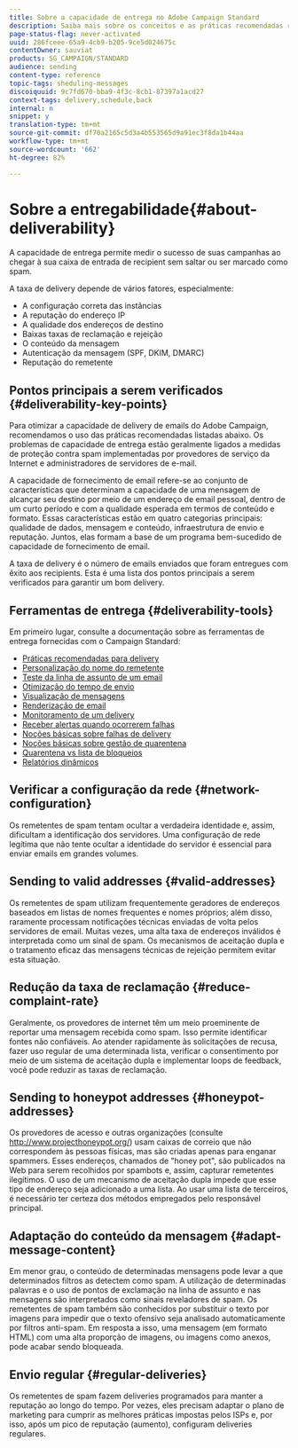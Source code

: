 ```yaml
---
title: Sobre a capacidade de entrega no Adobe Campaign Standard
description: Saiba mais sobre os conceitos e as práticas recomendadas relacionadas à capacidade de entrega, bem como sobre as ferramentas oferecidas pela Adobe Campaign Standard para otimizar o envio dos delivery.
page-status-flag: never-activated
uuid: 286fceee-65a9-4cb9-b205-9ce5d024675c
contentOwner: sauviat
products: SG_CAMPAIGN/STANDARD
audience: sending
content-type: reference
topic-tags: sheduling-messages
discoiquuid: 9c7fd670-bba9-4f3c-8cb1-87397a1acd27
context-tags: delivery,schedule,back
internal: n
snippet: y
translation-type: tm+mt
source-git-commit: df70a2165c5d3a4b553565d9a91ec3f8da1b44aa
workflow-type: tm+mt
source-wordcount: '662'
ht-degree: 82%

---
```



# Sobre a entregabilidade{#about-deliverability}

A capacidade de entrega permite medir o sucesso de suas campanhas ao chegar à sua caixa de entrada de recipient sem saltar ou ser marcado como spam.

A taxa de delivery depende de vários fatores, especialmente:

* A configuração correta das instâncias
* A reputação do endereço IP
* A qualidade dos endereços de destino
* Baixas taxas de reclamação e rejeição
* O conteúdo da mensagem
* Autenticação da mensagem (SPF, DKIM, DMARC)
* Reputação do remetente

## Pontos principais a serem verificados {#deliverability-key-points}

Para otimizar a capacidade de delivery de emails do Adobe Campaign, recomendamos o uso das práticas recomendadas listadas abaixo. Os problemas de capacidade de entrega estão geralmente ligados a medidas de proteção contra spam implementadas por provedores de serviço da Internet e administradores de servidores de e-mail.

A capacidade de fornecimento de email refere-se ao conjunto de características que determinam a capacidade de uma mensagem de alcançar seu destino por meio de um endereço de email pessoal, dentro de um curto período e com a qualidade esperada em termos de conteúdo e formato. Essas características estão em quatro categorias principais: qualidade de dados, mensagem e conteúdo, infraestrutura de envio e reputação. Juntos, elas formam a base de um programa bem-sucedido de capacidade de fornecimento de email.

A taxa de delivery é o número de emails enviados que foram entregues com êxito aos recipients.
Esta é uma lista dos pontos principais a serem verificados para garantir um bom delivery.

## Ferramentas de entrega {#deliverability-tools}

Em primeiro lugar, consulte a documentação sobre as ferramentas de entrega fornecidas com o Campaign Standard:
* [Práticas recomendadas para delivery](https://helpx.adobe.com/br/campaign/kb/delivery-best-practices.html)
* [Personalização do nome do remetente](../../designing/using/personalization.md#personalizing-the-sender)
* [Teste da linha de assunto de um email](../../sending/using/testing-subject-line-email.md)
* [Otimização do tempo de envio](../../sending/using/optimizing-the-sending-time.md)
* [Visualização de mensagens](../../sending/using/previewing-messages.md)
* [Renderização de email](../../sending/using/email-rendering.md)
* [Monitoramento de um delivery](../../sending/using/monitoring-a-delivery.md)
* [Receber alertas quando ocorrerem falhas](../../sending/using/receiving-alerts-when-failures-happen.md)
* [Noções básicas sobre falhas de delivery](../../sending/using/understanding-delivery-failures.md)
* [Noções básicas sobre gestão de quarentena](../../sending/using/understanding-quarantine-management.md)
* [Quarentena vs lista de bloqueios](../../sending/using/understanding-quarantine-management.md#quarantine-vs-denylist)
* [Relatórios dinâmicos](../../reporting/using/about-dynamic-reports.md)

## Verificar a configuração da rede {#network-configuration}

Os remetentes de spam tentam ocultar a verdadeira identidade e, assim, dificultam a identificação dos servidores. Uma configuração de rede legítima que não tente ocultar a identidade do servidor é essencial para enviar emails em grandes volumes.

## Sending to valid addresses {#valid-addresses}

Os remetentes de spam utilizam frequentemente geradores de endereços baseados em listas de nomes frequentes e nomes próprios; além disso, raramente processam notificações técnicas enviadas de volta pelos servidores de email. Muitas vezes, uma alta taxa de endereços inválidos é interpretada como um sinal de spam. Os mecanismos de aceitação dupla e o tratamento eficaz das mensagens técnicas de rejeição permitem evitar esta situação.

## Redução da taxa de reclamação {#reduce-complaint-rate}

Geralmente, os provedores de internet têm um meio proeminente de reportar uma mensagem recebida como spam. Isso permite identificar fontes não confiáveis. Ao atender rapidamente às solicitações de recusa, fazer uso regular de uma determinada lista, verificar o consentimento por meio de um sistema de aceitação dupla e implementar loops de feedback, você pode reduzir as taxas de reclamação.

## Sending to honeypot addresses {#honeypot-addresses}

Os provedores de acesso e outras organizações (consulte http://www.projecthoneypot.org/) usam caixas de correio que não correspondem às pessoas físicas, mas são criadas apenas para enganar spammers. Esses endereços, chamados de &quot;honey pot&quot;, são publicados na Web para serem recolhidos por spambots e, assim, capturar remetentes ilegítimos. O uso de um mecanismo de aceitação dupla impede que esse tipo de endereço seja adicionado a uma lista. Ao usar uma lista de terceiros, é necessário ter certeza dos métodos empregados pelo responsável principal.

## Adaptação do conteúdo da mensagem {#adapt-message-content}

Em menor grau, o conteúdo de determinadas mensagens pode levar a que determinados filtros as detectem como spam. A utilização de determinadas palavras e o uso de pontos de exclamação na linha de assunto e nas mensagens são interpretados como sinais reveladores de spam. Os remetentes de spam também são conhecidos por substituir o texto por imagens para impedir que o texto ofensivo seja analisado automaticamente por filtros anti-spam. Em resposta a isso, uma mensagem (em formato HTML) com uma alta proporção de imagens, ou imagens como anexos, pode acabar sendo bloqueada.

## Envio regular {#regular-deliveries}

Os remetentes de spam fazem deliveries programados para manter a reputação ao longo do tempo. Por vezes, eles precisam adaptar o plano de marketing para cumprir as melhores práticas impostas pelos ISPs e, por isso, após um pico de reputação (aumento), configuram deliveries regulares.
